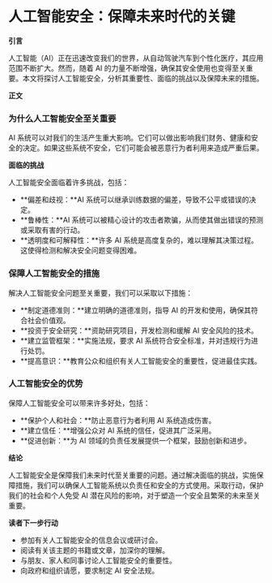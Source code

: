# 人工智能安全：保障未来时代的关键

**引言**

人工智能（AI）正在迅速改变我们的世界，从自动驾驶汽车到个性化医疗，其应用范围不断扩大。然而，随着 AI 的力量不断增强，确保其安全使用也变得至关重要。本文将探讨人工智能安全，分析其重要性、面临的挑战以及保障未来的措施。

**正文**

### **为什么人工智能安全至关重要**

AI 系统可以对我们的生活产生重大影响。它们可以做出影响我们财务、健康和安全的决定。如果这些系统不安全，它们可能会被恶意行为者利用来造成严重后果。

**面临的挑战**

人工智能安全面临着许多挑战，包括：

* **偏差和歧视：**AI 系统可以继承训练数据的偏差，导致不公平或错误的决定。
* **鲁棒性：**AI 系统可以被精心设计的攻击者欺骗，从而使其做出错误的预测或采取有害的行动。
* **透明度和可解释性：**许多 AI 系统是高度复杂的，难以理解其决策过程。这使得检测和解决安全问题变得困难。

### **保障人工智能安全的措施**

解决人工智能安全问题至关重要，我们可以采取以下措施：

* **制定道德准则：**建立明确的道德准则，指导 AI 的开发和使用，确保其符合社会价值观。
* **投资于安全研究：**资助研究项目，开发检测和缓解 AI 安全风险的技术。
* **建立监管框架：**实施法规，要求 AI 系统符合安全标准，并对违规行为进行处罚。
* **提高意识：**教育公众和组织有关人工智能安全的重要性，促进最佳实践。

### **人工智能安全的优势**

保障人工智能安全可以带来许多好处，包括：

* **保护个人和社会：**防止恶意行为者利用 AI 系统造成伤害。
* **建立信任：**增强公众对 AI 系统的信任，促进其广泛采用。
* **促进创新：**为 AI 领域的负责任发展提供一个框架，鼓励创新和进步。

**结论**

人工智能安全是保障我们未来时代至关重要的问题。通过解决面临的挑战，实施保障措施，我们可以确保人工智能系统以负责任和安全的方式使用。采取行动，保护我们的社会和个人免受 AI 潜在风险的影响，对于塑造一个安全且繁荣的未来至关重要。

**读者下一步行动**

* 参加有关人工智能安全的信息会议或研讨会。
* 阅读有关该主题的书籍或文章，加深你的理解。
* 与朋友、家人和同事讨论人工智能安全的重要性。
* 向政府和组织请愿，要求制定 AI 安全法规。
